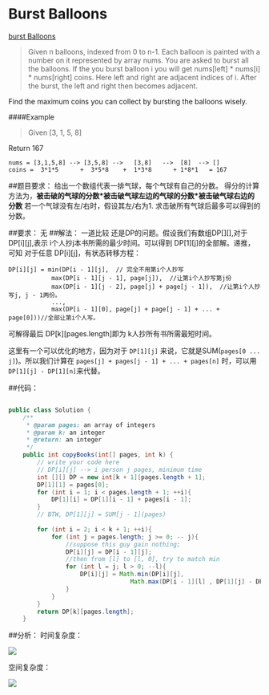 # Burst Balloons

[burst Balloons](https://leetcode.com/problems/burst-balloons/)


>Given n balloons, indexed from 0 to n-1. Each balloon is painted with a number on it represented by array nums. You are asked to burst all the balloons. If the you burst balloon i you will get nums[left] * nums[i] * nums[right] coins. Here left and right are adjacent indices of i. After the burst, the left and right then becomes adjacent.
>
Find the maximum coins you can collect by bursting the balloons wisely.


####Example
>Given [3, 1, 5, 8]
>
Return 167

    nums = [3,1,5,8] --> [3,5,8] -->   [3,8]   -->  [8]  --> []
    coins =  3*1*5      +  3*5*8    +  1*3*8      + 1*8*1   = 167


##题目要求：
给出一个数组代表一排气球，每个气球有自己的分数。
得分的计算方法为，**被击破的气球的分数\*被击破气球左边的气球的分数\*被击破气球右边的分数** 
若一个气球没有左/右时，假设其左/右为1.
求击破所有气球后最多可以得到的分数。

##要求：
无
##解法：
一道比较
还是DP的问题。假设我们有数组DP[]\[],对于 DP[i]\[j],表示 i个人抄j本书所需的最少时间。可以得到 DP[1]\[j]的全部解。递推，可知 对于任意 DP[i]\[j]，有状态转移方程：

```
DP[i][j] = min(DP[i - 1][j],  // 完全不用第i个人抄写 
            max(DP[i - 1][j - 1], page[j]),  //让第i个人抄写第j份
            max(DP[i - 1][j - 2], page[j] + page[j - 1]),  //让第i个人抄写j, j - 1两份。
            ...,
            max(DP[i - 1][0], page[j] + page[j - 1] + ... + page[0]))//全部让第i个人写。
```
可解得最后 DP[k]\[pages.length]即为 k人抄所有书所需最短时间。

这里有一个可以优化的地方，因为对于 ```DP[1][j]``` 来说，它就是SUM(```pages[0 ... j]```)。所以我们计算在   ```pages[j] + pages[j - 1] + ... + pages[n]```   时，可以用 ```DP[1][j] - DP[1][n]```来代替。



##代码：

```java

public class Solution {
    /**
     * @param pages: an array of integers
     * @param k: an integer
     * @return: an integer
     */
    public int copyBooks(int[] pages, int k) {
        // write your code here
        // DP[i][j] --> i person j pages, minimum time
        int [][] DP = new int[k + 1][pages.length + 1];
        DP[1][1] = pages[0];
        for (int i = 1; i < pages.length + 1; ++i){
            DP[1][i] = DP[1][i - 1] + pages[i - 1];
        }
        // BTW, DP[1][j] = SUM[j - 1](pages)
        
        for (int i = 2; i < k + 1; ++i){
            for (int j = pages.length; j >= 0; -- j){
                //suppose this guy gain nothing;
                DP[i][j] = DP[i - 1][j];
                //then from [l] to [l, 0], try to match min
                for (int l = j; l > 0; --l){
                    DP[i][j] = Math.min(DP[i][j], 
                                  Math.max(DP[i - 1][l] , DP[1][j] - DP[1][l]) );
                }
            }
        }
        return DP[k][pages.length];
    }
```
##分析：
时间复杂度：


<img src="http://chart.googleapis.com/chart?cht=tx&chl=\Large  O(n^3)" style="border:none;">

空间复杂度：

<img src="http://chart.googleapis.com/chart?cht=tx&chl=\Large O(n^2)" style="border:none;">
